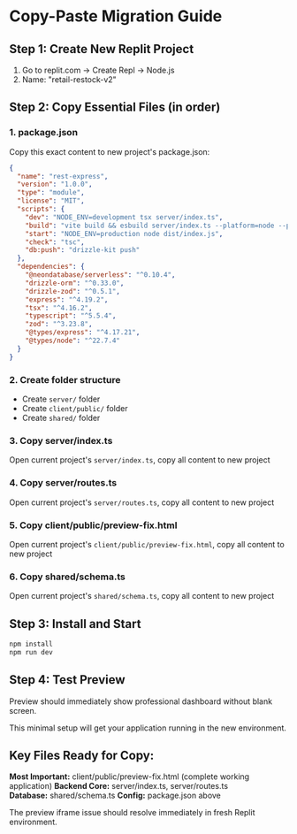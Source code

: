 # Copy-Paste Migration Guide

## Step 1: Create New Replit Project
1. Go to replit.com → Create Repl → Node.js
2. Name: "retail-restock-v2"

## Step 2: Copy Essential Files (in order)

### 1. package.json
Copy this exact content to new project's package.json:
```json
{
  "name": "rest-express",
  "version": "1.0.0",
  "type": "module",
  "license": "MIT",
  "scripts": {
    "dev": "NODE_ENV=development tsx server/index.ts",
    "build": "vite build && esbuild server/index.ts --platform=node --packages=external --bundle --format=esm --outdir=dist",
    "start": "NODE_ENV=production node dist/index.js",
    "check": "tsc",
    "db:push": "drizzle-kit push"
  },
  "dependencies": {
    "@neondatabase/serverless": "^0.10.4",
    "drizzle-orm": "^0.33.0",
    "drizzle-zod": "^0.5.1",
    "express": "^4.19.2",
    "tsx": "^4.16.2",
    "typescript": "^5.5.4",
    "zod": "^3.23.8",
    "@types/express": "^4.17.21",
    "@types/node": "^22.7.4"
  }
}
```

### 2. Create folder structure
- Create `server/` folder
- Create `client/public/` folder
- Create `shared/` folder

### 3. Copy server/index.ts
Open current project's `server/index.ts`, copy all content to new project

### 4. Copy server/routes.ts  
Open current project's `server/routes.ts`, copy all content to new project

### 5. Copy client/public/preview-fix.html
Open current project's `client/public/preview-fix.html`, copy all content to new project

### 6. Copy shared/schema.ts
Open current project's `shared/schema.ts`, copy all content to new project

## Step 3: Install and Start
```bash
npm install
npm run dev
```

## Step 4: Test Preview
Preview should immediately show professional dashboard without blank screen.

This minimal setup will get your application running in the new environment.

## Key Files Ready for Copy:

**Most Important:** client/public/preview-fix.html (complete working application)
**Backend Core:** server/index.ts, server/routes.ts  
**Database:** shared/schema.ts
**Config:** package.json above

The preview iframe issue should resolve immediately in fresh Replit environment.